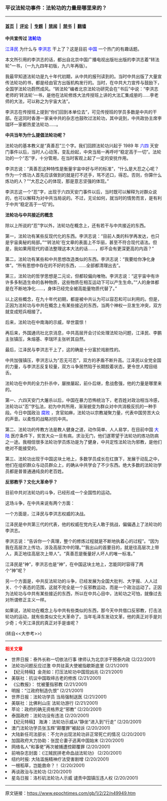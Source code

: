 ### 平议法轮功事件：法轮功的力量是哪里来的？

---

#### [首页](../../../..?n49949) &nbsp;|&nbsp; [评论](../../../../../epoch-comment?n49949) &nbsp;|&nbsp; [专题](../../../../../epoch-special?n49949) &nbsp;|&nbsp; [禁闻](../../../../../epoch-news?n49949) &nbsp;|&nbsp; [禁书](../../../../../books?n49949) &nbsp;|&nbsp; [翻墙](https://github.com/gfw-breaker/nogfw/blob/master/README.md?n49949)


<div class="post_content" id="artbody" itemprop="articleBody">
 <!-- article content begin -->
 <p>
  <b>
   中共宣传过
   <ok href="http://falundafa.org">
    <font color="blue">
     法轮功
    </font>
   </ok>
  </b>
 </p>
 <p>
  <ok href="http://www1.epochtimes.com/news/epochnews/news/Focus.asp?Focus_ID=801">
   <font color="blue">
    江泽民
   </font>
  </ok>
  为什么与
  <ok href="http://www.falundafa.org/index_ch.htm">
   <font color="blue">
    李洪志
   </font>
  </ok>
  干上了？这是目前
  <ok href="http://www3.epochtimes.com/news/epochnews/main/2.html">
   <font color="blue">
    中国
   </font>
  </ok>
  一个热门的有趣话题。
 </p>
 <p>
  本文所引用的李洪志的话，都出自北京中国广播电视出版社出版的李洪志着“转法轮”一书，（一九九四年初版，九六年再版）。
 </p>
 <p>
  我最早知道法轮功是九十年代初期，从中共的报刊读到的。当时中共出版了大量宣传法轮功的书，都是经由官方出版机构发行的。当时，在中共大力宣传与鼓励下，全国学法轮功蔚然成风。“转法轮”编者北京法轮功研究会在“书后”中说：“李洪志老师的‘转法轮’一书，是他在法轮修炼大法传授班上讲的大法汇集成册的……李老师的大法，可以称之为宇宙大法”。
 </p>
 <p>
  李洪志在传授班上提到“你们回到本单位去”，可见传授班的学员多数是中共的干部。在这同时香港一家亲中共的杂志也鼓吹过法轮功，其中说到，中共政协主席李瑞环一家都热爱法轮功……。
 </p>
 <p>
  <b>
   中共当年为什么提倡法轮功呢？
  </b>
 </p>
 <p>
  法轮功的基本教义是“真善忍”三个字。我们回顾法轮功兴起于 1989 年
  <ok href="https://www.epochtimes.com/news/epochnews/news/Focus.asp?Focus_ID=1102">
   <font color="blue">
    六四
   </font>
  </ok>
  天安门事件以后，当时人心动荡，变乱纷起，中央当局一再呼吁“稳定高于一切”。法轮功的一个“忍”字，十分管用，在当时客观上起了一定的安抚作用。
 </p>
 <p>
  李洪志说：“真善忍这种特性是衡量宇宙中好与坏的标准”，“什么是大忍之心呢？作为一个炼功人首先应该做到的就是打不还手，骂不还口，得忍。否则，你算什么炼功的人？”“大忍之心的体现，那是意志坚强的体现。”
 </p>
 <p>
  李洪志这一个“忍”字，出现于六四天安门事件以后，当时既可以解释为对群众说的，也可以解释为对中共当局说的。不过，无论如何，就当时的情势而言，是有利于中共“稳定高于一切”的。
 </p>
 <p>
  <b>
   法轮功与中共接近的概念
  </b>
 </p>
 <p>
  除以上所说的“忍”字以外，法轮功在概念上，还有若干与中共接近的东西。
 </p>
 <p>
  第一，法轮功有某些反现代化的东西。李洪志说：“目前人类的科学再发达，也只是宇宙奥秘的局部。”“‘转法轮’在文章的表面上不华丽，甚至不符合现代语法。但是，我如果用现代的语法整理这本大法的话……，却不会有更深更高的内涵？”
 </p>
 <p>
  第二，法轮功有某些和中共思想改造类似的东西。李洪志说：“我要给你净化身体”。“所有思想中存在的不好的东西，……全部都清理出去”。
 </p>
 <p>
  第三，法轮功的哲学思想是二元论，但都较偏向唯物。李洪志说：“这宇宙中有许许多多制造生命的各种物质，这些物质在相互运动下可以产生生命。”“人的身体都是在不断地净化……，身体已经完全被高能量物质代替了。”
 </p>
 <p>
  以上这些概念，在九十年代初期，都是被中共认为可以容忍和可以利用的。但是，正因为法轮功与中共在概念上有某些接近的东西，当两个神权一旦发生冲突，双方就变成短兵相接了。
 </p>
 <p>
  后来，法轮功在中南海的示威，举世震惊！
 </p>
 <p>
  再后来，外国通讯社北京消息，中共高层开会讨论处理法轮功问题，江泽民、李鹏主张镇压，朱熔基、李瑞环主张听其自然。
 </p>
 <p>
  最后，江泽民与李洪志干上了，这的确是十分富於戏剧性的。
 </p>
 <p>
  中共加强镇压，李洪志认为“忍无可忍”，双方的矛盾不断升高。江泽民以全党全国的力量，与李洪志反复较量，双方斗争居然陷于长期胶着状态，更令世人瞠目结舌。
 </p>
 <p>
  法轮功在中共的全力扑杀中，屡挫屡起，前仆后继，愈战愈强，他的力量是哪里来的。
 </p>
 <p>
  第一、六四天安门大屠杀以后，中国在暴力恐怖统治下，老百姓对政治相当冷感，法轮功以“忍”字弘法，初为中共所用，渐渐蜕变为群众对中共消极反抗的一种手段。今日中国政治
  <ok href="http://www.dajiyuan.com/news/epochnews/news/Focus.asp?Focus_ID=315">
   <font color="blue">
    腐败
   </font>
  </ok>
  ，贪官如麻，法轮功以宗教凝聚力量，代表中国劳苦大众的声音。以柔性的战略对抗中共。
 </p>
 <p>
  第二、法轮功的传教方法是教人健身之道，动作简单、人人易学，在目前中国
  <ok href="http://www3.epochtimes.com/news/epochnews/main/2.html">
   <font color="blue">
    大陆
   </font>
  </ok>
  医疗条件下，贫苦大众一旦有病，求治无门，他们遂寄望于法轮功的炼功防病之一途。我相信很多法轮功学员炼功是为了健身，中共定性法轮功为邪教，是他们绝对不能接受的。
 </p>
 <p>
  第三、法轮功出现于中国这块土地上，多数学员成长在红旗下，发展于动乱之中，他们在组织群众与动员群众上，的确从中共学会了不少东西。绝大多数的法轮功学员都是普普通通纯良的老百姓。
 </p>
 <p>
  <b>
   反邪教乎？文化大革命乎？
  </b>
 </p>
 <p>
  目前中共对法轮功的斗争，已经形成一个全国性的运动。
 </p>
 <p>
  这场斗争，在中共来说有两个方面：
 </p>
 <p>
  一个方面是，江泽民与李洪志权威的决战。
 </p>
 <p>
  江泽民是中共第三代的代表，他的权威在党内无人敢于挑战，偏偏遇上了法轮功的李洪志。
 </p>
 <p>
  李洪志说：“告诉你一个真理，整个的修炼过程就是不断地执着心的过程”。“因为我在高层次上传功，涉及高层次中的理。”“我出山的首要目的，就是往高层次上带人，真正地往高层次上带人”。“真善忍是衡量好人坏人的唯一标准。”
 </p>
 <p>
  江泽民是“神”，李洪志也是“神”，在中国这块土地上，怎能同时容得了两个“神”呢？
 </p>
 <p>
  另一个方面是，中共反法轮功的斗争，已经发展为全国大批判、大字报、人人过关、个个表态的范围，这就不完全是一个反邪教运动，而是一个政治运动了。正因为法轮功与中共有某些接近的东西，所以在中共心目中，法轮功之可怕，就像过去对所谓修正主义一样。
 </p>
 <p>
  如果说，法轮功在概念上与中共有些类似的东西，那今天中共借口反邪教，打击法轮功的运动，就有些类似文化大革命了。当年毛泽东发动文革，他的真正对手是刘少奇；今天江泽民的真正对手是谁呢？
 </p>
 <p>
  (转自&lt;&lt;大参考&gt;&gt;)
 </p>
 <hr/>
 <p>
  <b>
   <font color="red">
    相关文章
   </font>
  </b>
  <br/>
 </p>
 <li>
  <ok href="http://epochtimes.com/news/epochnews/newscontent.asp?ID=49907" target="_blank">
   世界日报：泰外长称一切依法行事 律师认为北京涉干预泰内政
  </ok>
  (2/22/2001)
  <li>
   <ok href="http://epochtimes.com/news/epochnews/newscontent.asp?ID=49870" target="_blank">
    法轮功问题反应过激 中共驻英大使被指歇斯底里
   </ok>
   (2/21/2001)
   <li>
    <ok href="http://epochtimes.com/news/epochnews/newscontent.asp?ID=49811" target="_blank">
     【纪元特稿】金尧如：打压法轮功中国现凶兆
    </ok>
    (2/21/2001)
    <li>
     <ok href="http://epochtimes.com/news/epochnews/newscontent.asp?ID=49635" target="_blank">
      美联社：抗议中国取缔古老的修炼
     </ok>
     (2/21/2001)
     <li>
      <ok href="http://epochtimes.com/news/epochnews/newscontent.asp?ID=49555" target="_blank">
       《公教报》： 忧被董指邪教
      </ok>
      (2/21/2001)
      <li>
       <ok href="http://epochtimes.com/news/epochnews/newscontent.asp?ID=49552" target="_blank">
        明报：“江政府制造仇恨”
       </ok>
       (2/21/2001)
       <li>
        <ok href="http://epochtimes.com/news/epochnews/newscontent.asp?ID=49548" target="_blank">
         世界日报：法轮功学员 当局强制送医
        </ok>
        (2/21/2001)
        <li>
         <ok href="http://epochtimes.com/news/epochnews/newscontent.asp?ID=49547" target="_blank">
          美联社：比佛利山庄 法轮功游行
         </ok>
         (2/21/2001)
         <li>
          <ok href="http://epochtimes.com/news/epochnews/newscontent.asp?ID=49501" target="_blank">
           苹论：政府的确无资格界定“邪教”
          </ok>
          (2/20/2001)
          <li>
           <ok href="http://epochtimes.com/news/epochnews/newscontent.asp?ID=49487" target="_blank">
            泰国政府：法轮功没有违法
           </ok>
           (2/20/2001)
           <li>
            <ok href="http://epochtimes.com/news/epochnews/newscontent.asp?ID=49351" target="_blank">
             【纪元特稿】 海涛：法轮功示威从“静坐”进入到“行走”
            </ok>
            (2/20/2001)
            <li>
             <ok href="http://epochtimes.com/news/epochnews/newscontent.asp?ID=49349" target="_blank">
              澳门法轮功学员张玉辉“颠覆罪”被起诉
             </ok>
             (2/20/2001)
             <li>
              <ok href="http://epochtimes.com/news/epochnews/newscontent.asp?ID=49318" target="_blank">
               大陆新任司法部长：不允许出现法轮功非正常死亡的情况
              </ok>
              (2/20/2001)
              <li>
               <ok href="http://epochtimes.com/news/epochnews/newscontent.asp?ID=49259" target="_blank">
                加国政府大力协助：张昆仑妻子逃离中国始末
               </ok>
               (2/20/2001)
               <li>
                <ok href="http://epochtimes.com/news/epochnews/newscontent.asp?ID=49195" target="_blank">
                 网络名人“和事佬”再次被捕遭控颠覆罪
                </ok>
                (2/20/2001)
                <li>
                 <ok href="http://epochtimes.com/news/epochnews/newscontent.asp?ID=49133" target="_blank">
                  前哨杂志封面：《江贼民拼老命血战法轮功》
                 </ok>
                 (2/20/2001)
                 <li>
                  <ok href="http://epochtimes.com/news/epochnews/newscontent.asp?ID=49122" target="_blank">
                   纽约时报: 大陆滥施精神疗法受害剧增
                  </ok>
                  (2/20/2001)
                  <li>
                   <ok href="http://epochtimes.com/news/epochnews/newscontent.asp?ID=48951" target="_blank">
                    一根稻草，岂能救命？！
                   </ok>
                   (2/20/2001)
                   <li>
                    <ok href="http://epochtimes.com/news/epochnews/newscontent.asp?ID=49121" target="_blank">
                     再谈政治与法轮功
                    </ok>
                    (2/20/2001)
                    <li>
                     <ok href="http://epochtimes.com/news/epochnews/newscontent.asp?ID=48945" target="_blank">
                      星岛日报：洛杉矶法轮功人示威 谴责中国镇压违人权
                     </ok>
                     (2/20/2001)
                     <br/>
                     <!-- article content end -->
                     <div id="below_article_ad">
                     </div>
                    </li>
                   </li>
                  </li>
                 </li>
                </li>
               </li>
              </li>
             </li>
            </li>
           </li>
          </li>
         </li>
        </li>
       </li>
      </li>
     </li>
    </li>
   </li>
  </li>
 </li>
</div>


---

原文链接：https://www.epochtimes.com/gb/1/2/22/n49949.htm